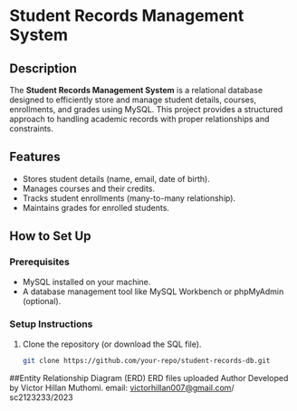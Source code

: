 # Student Records Management System

## Description
The **Student Records Management System** is a relational database designed to efficiently store and manage student details, courses, enrollments, and grades using MySQL. This project provides a structured approach to handling academic records with proper relationships and constraints.

## Features
- Stores student details (name, email, date of birth).
- Manages courses and their credits.
- Tracks student enrollments (many-to-many relationship).
- Maintains grades for enrolled students.

## How to Set Up
### **Prerequisites**
- MySQL installed on your machine.
- A database management tool like MySQL Workbench or phpMyAdmin (optional).

### **Setup Instructions**
1. Clone the repository (or download the SQL file).
   ```bash
   git clone https://github.com/your-repo/student-records-db.git

##Entity Relationship Diagram (ERD)
ERD
files uploaded
Author
Developed by Victor Hillan Muthomi.
email: victorhillan007@gmail.com/ sc2123233/2023


